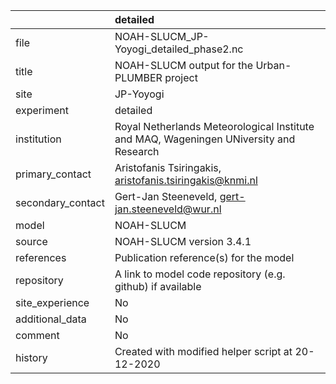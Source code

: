 |                   | detailed                                                                               |
|:------------------|:---------------------------------------------------------------------------------------|
| file              | NOAH-SLUCM_JP-Yoyogi_detailed_phase2.nc                                                |
| title             | NOAH-SLUCM output for the Urban-PLUMBER project                                        |
| site              | JP-Yoyogi                                                                              |
| experiment        | detailed                                                                               |
| institution       | Royal Netherlands Meteorological Institute and MAQ, Wageningen UNiversity and Research |
| primary_contact   | Aristofanis Tsiringakis, aristofanis.tsiringakis@knmi.nl                               |
| secondary_contact | Gert-Jan Steeneveld, gert-jan.steeneveld@wur.nl                                        |
| model             | NOAH-SLUCM                                                                             |
| source            | NOAH-SLUCM version 3.4.1                                                               |
| references        | Publication reference(s) for the model                                                 |
| repository        | A link to model code repository (e.g. github) if available                             |
| site_experience   | No                                                                                     |
| additional_data   | No                                                                                     |
| comment           | No                                                                                     |
| history           | Created with modified helper script at 20-12-2020                                      |
